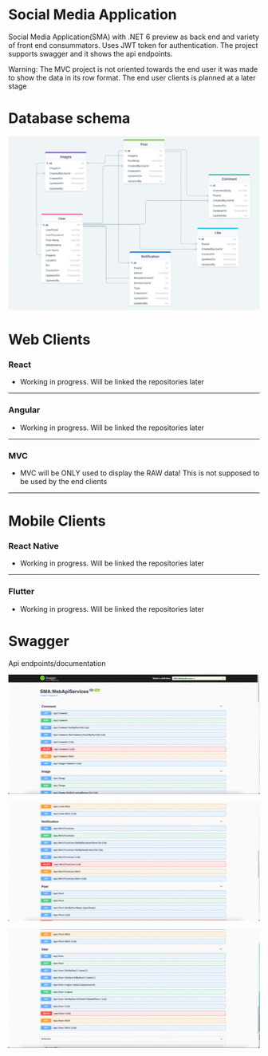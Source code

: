 # Social Media Application
Social Media Application(SMA) with .NET 6 preview as back end and variety of front end consummators.
Uses JWT token for authentication. The project supports swagger and it shows the api endpoints.

Warning: The MVC project is not oriented towards the end user it was made to show the data in its row format. 
The end user clients is planned at a later stage


# Database schema

![SocalMediaApp Database Schema Diagram](./docs/SocalMediaAppDatabaseSchemaDiagram.png)



# Web Clients


### React
 
- Working in progress. Will be linked the repositories later
---

### Angular

-  Working in progress. Will be linked the repositories later

---

### MVC

- MVC will be ONLY used to display the RAW data! This is not supposed to be used by the end clients 

---

# Mobile Clients



### React Native

-  Working in progress. Will be linked the repositories later

---

### Flutter

-  Working in progress. Will be linked the repositories later


# Swagger 

Api endpoints/documentation

![Swagger1.png](./docs/Swagger1.png)

![Swagger2.png](./docs/Swagger2.png)

![Swagger3.png](./docs/Swagger3.png)